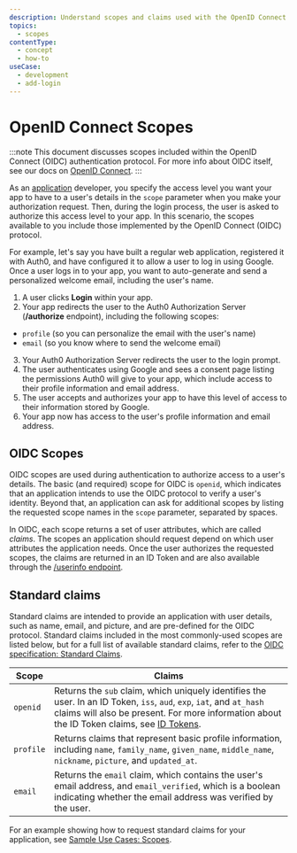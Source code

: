 ```yaml
---
description: Understand scopes and claims used with the OpenID Connect (OIDC) protocol.
topics:
  - scopes
contentType:
  - concept
  - how-to
useCase:
  - development
  - add-login
---
```

# OpenID Connect Scopes

:::note 
This document discusses scopes included within the OpenID Connect (OIDC) authentication protocol. For more info about OIDC itself, see our docs on [OpenID Connect](/protocols/oidc).
:::

As an [application](/applications) developer, you specify the access level you want your app to have to a user's details in the `scope` parameter when you make your authorization request. Then, during the login process, the user is asked to authorize this access level to your app. In this scenario, the scopes available to you include those implemented by the OpenID Connect (OIDC) protocol.

For example, let's say you have built a regular web application, registered it with Auth0, and have configured it to allow a user to log in using Google. Once a user logs in to your app, you want to auto-generate and send a personalized welcome email, including the user's name.

1. A user clicks **Login** within your app.
2. Your app redirects the user to the Auth0 Authorization Server (**/authorize** endpoint), including the following scopes: 
* `profile` (so you can personalize the email with the user's name)
* `email` (so you know where to send the welcome email)
3. Your Auth0 Authorization Server redirects the user to the login prompt.
4. The user authenticates using Google and sees a consent page listing the permissions Auth0 will give to your app, which include access to their profile information and email address.
5. The user accepts and authorizes your app to have this level of access to their information stored by Google.
6. Your app now has access to the user's profile information and email address.


## OIDC Scopes

OIDC scopes are used during authentication to authorize access to a user's details. The basic (and required) scope for OIDC is `openid`, which indicates that an application intends to use the OIDC protocol to verify a user's identity. Beyond that, an application can ask for additional scopes by listing the requested scope names in the `scope` parameter, separated by spaces. 

In OIDC, each scope returns a set of user attributes, which are called _claims_. The scopes an application should request depend on which user attributes the application needs. Once the user authorizes the requested scopes, the claims are returned in an ID Token and are also available through the [/userinfo endpoint](/api/authentication#get-user-info).

## Standard claims

Standard claims are intended to provide an application with user details, such as name, email, and picture, and are pre-defined for the OIDC protocol. Standard claims included in the most commonly-used scopes are listed below, but for a full list of available standard claims, refer to the [OIDC specification: Standard Claims](https://openid.net/specs/openid-connect-core-1_0.html#StandardClaims).


| Scope     | Claims          |
|-----------|-----------------|
| `openid`  | Returns the `sub` claim, which uniquely identifies the user. In an ID Token, `iss`, `aud`, `exp`, `iat`, and `at_hash` claims will also be present. For more information about the ID Token claims, see [ID Tokens](/tokens/id-token#id-token-payload). |
| `profile` | Returns claims that represent basic profile information, including `name`, `family_name`, `given_name`, `middle_name`, `nickname`, `picture`, and `updated_at`. |
| `email`   | Returns the `email` claim, which contains the user's email address, and `email_verified`, which is a boolean indicating whether the email address was verified by the user. |

For an example showing how to request standard claims for your application, see [Sample Use Cases: Scopes](/scopes/current/sample-use-cases).
